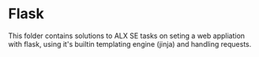 # Flask
This folder contains solutions to ALX SE tasks on seting a web appliation with
flask, using it's builtin templating engine (jinja) and handling requests.